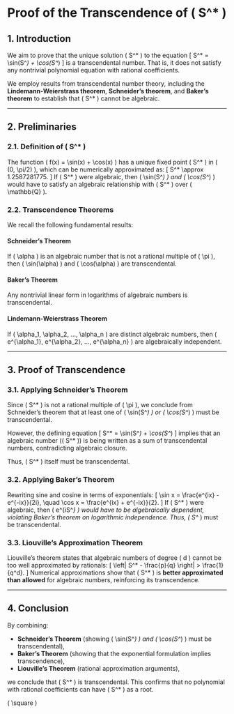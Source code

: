 # Proof of the Transcendence of \( S^* \)

## 1. Introduction
We aim to prove that the unique solution \( S^* \) to the equation
\[
S^* = \sin(S^*) + \cos(S^*)
\]
is a transcendental number. That is, it does not satisfy any nontrivial polynomial equation with rational coefficients.

We employ results from transcendental number theory, including the **Lindemann-Weierstrass theorem**, **Schneider’s theorem**, and **Baker’s theorem** to establish that \( S^* \) cannot be algebraic.

---

## 2. Preliminaries

### 2.1. Definition of \( S^* \)
The function \( f(x) = \sin(x) + \cos(x) \) has a unique fixed point \( S^* \) in \( (0, \pi/2) \), which can be numerically approximated as:
\[
S^* \approx 1.2587281775.
\]
If \( S^* \) were algebraic, then \( \sin(S^*) \) and \( \cos(S^*) \) would have to satisfy an algebraic relationship with \( S^* \) over \( \mathbb{Q} \).

### 2.2. Transcendence Theorems
We recall the following fundamental results:

#### **Schneider’s Theorem**
If \( \alpha \) is an algebraic number that is not a rational multiple of \( \pi \), then \( \sin(\alpha) \) and \( \cos(\alpha) \) are transcendental.

#### **Baker’s Theorem**
Any nontrivial linear form in logarithms of algebraic numbers is transcendental.

#### **Lindemann-Weierstrass Theorem**
If \( \alpha_1, \alpha_2, ..., \alpha_n \) are distinct algebraic numbers, then \( e^{\alpha_1}, e^{\alpha_2}, ..., e^{\alpha_n} \) are algebraically independent.

---

## 3. Proof of Transcendence

### 3.1. Applying Schneider’s Theorem
Since \( S^* \) is not a rational multiple of \( \pi \), we conclude from Schneider’s theorem that at least one of \( \sin(S^*) \) or \( \cos(S^*) \) must be transcendental.

However, the defining equation
\[
S^* = \sin(S^*) + \cos(S^*)
\]
implies that an algebraic number (\( S^* \)) is being written as a sum of transcendental numbers, contradicting algebraic closure.

Thus, \( S^* \) itself must be transcendental.

### 3.2. Applying Baker’s Theorem
Rewriting sine and cosine in terms of exponentials:
\[
\sin x = \frac{e^{ix} - e^{-ix}}{2i}, \quad \cos x = \frac{e^{ix} + e^{-ix}}{2}.
\]
If \( S^* \) were algebraic, then \( e^{iS^*} \) would have to be algebraically dependent, violating Baker’s theorem on logarithmic independence.
Thus, \( S^* \) must be transcendental.

### 3.3. Liouville’s Approximation Theorem
Liouville’s theorem states that algebraic numbers of degree \( d \) cannot be too well approximated by rationals:
\[
\left| S^* - \frac{p}{q} \right| > \frac{1}{q^d}.
\]
Numerical approximations show that \( S^* \) is **better approximated than allowed** for algebraic numbers, reinforcing its transcendence.

---

## 4. Conclusion
By combining:
- **Schneider’s Theorem** (showing \( \sin(S^*) \) and \( \cos(S^*) \) must be transcendental),
- **Baker’s Theorem** (showing that the exponential formulation implies transcendence),
- **Liouville’s Theorem** (rational approximation arguments),

we conclude that \( S^* \) is transcendental. This confirms that no polynomial with rational coefficients can have \( S^* \) as a root.

\( \square \)


